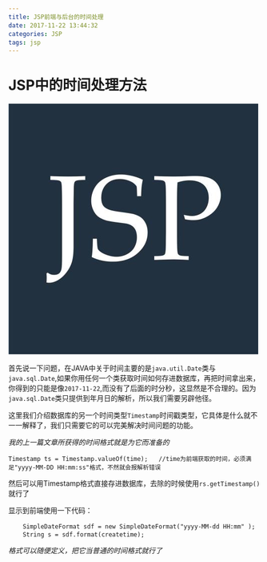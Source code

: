 ```yaml
---
title: JSP前端与后台的时间处理
date: 2017-11-22 13:44:32
categories: JSP
tags: jsp
---
```

# JSP中的时间处理方法
![JSPLogo](https://github.com/No-Sky/storage/raw/master/pic/JSPLogo.jpg)
                                                                 <!-- more -->

首先说一下问题，在JAVA中关于时间主要的是`java.util.Date`类与`java.sql.Date`,如果你用任何一个类获取时间如何存进数据库，再把时间拿出来，你得到的只能是像`2017-11-22`,而没有了后面的时分秒，这显然是不合理的。因为`java.sql.Date`类只提供到年月日的解析，所以我们需要另辟他径。

这里我们介绍数据库的另一个时间类型`Timestamp`时间戳类型，它具体是什么就不一一解释了，我们只需要它的可以完美解决时间问题的功能。

*我的上一篇文章所获得的时间格式就是为它而准备的*

	Timestamp ts = Timestamp.valueOf(time);   //time为前端获取的时间，必须满足"yyyy-MM-DD HH:mm:ss"格式，不然就会报解析错误

然后可以用Timestamp格式直接存进数据库，去除的时候使用`rs.getTimestamp()`就行了

显示到前端使用一下代码：

		SimpleDateFormat sdf = new SimpleDateFormat("yyyy-MM-dd HH:mm" );
		String s = sdf.format(createtime);
*格式可以随便定义，把它当普通的时间格式就行了*